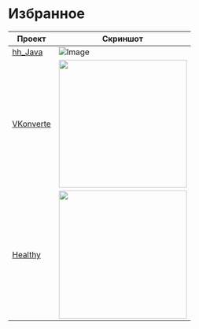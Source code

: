 # Избранное

Проект | Скриншот
------------ | -------------
[hh_Java](https://mobiskif.github.io/hh_JAVA/) | ![Image](https://raw.githubusercontent.com/mobiskif/hh_JAVA/master/res/hh.png) 
[VKonverte](https://mobiskif.github.io/VKonverte_PHP/) |  <img src ="https://mobiskif.github.io/VKonverte_PHP/1.png" height="260" />
[Healthy](https://mobiskif.github.io/Healthy_ANDROID/) |  <img src="https://mobiskif.github.io/Healthy_ANDROID/1.png" height="260" />
